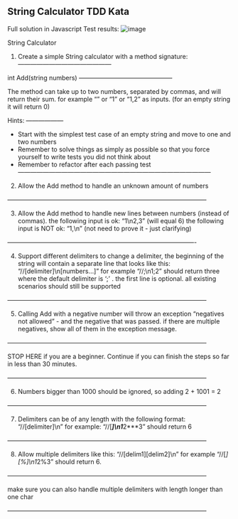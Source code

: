 <h2>String Calculator TDD Kata</h2>

Full solution in Javascript
Test results: 
![image](https://github.com/user-attachments/assets/d46a2a31-b332-46b5-a330-ce665eb5a531)



String Calculator

1. Create a simple String calculator with a method signature:
———————————————

int Add(string numbers)
———————————————

The method can take up to two numbers, separated by commas, and will return their sum. 
for example “” or “1” or “1,2” as inputs.
(for an empty string it will return 0) 


Hints:
——————
 - Start with the simplest test case of an empty string and move to one and two numbers
 - Remember to solve things as simply as possible so that you force yourself to write tests you did not think about
 - Remember to refactor after each passing test
———————————————————————————————

2. Allow the Add method to handle an unknown amount of numbers

————————————————————————————————

3. Allow the Add method to handle new lines between numbers (instead of commas).
the following input is ok: “1\n2,3” (will equal 6)
the following input is NOT ok: “1,\n” (not need to prove it - just clarifying)

——————————————————————————————-

4. Support different delimiters
to change a delimiter, the beginning of the string will contain a separate line that looks like this: “//[delimiter]\n[numbers…]” for example “//;\n1;2” should return three where the default delimiter is ‘;’ .
the first line is optional. all existing scenarios should still be supported

————————————————————————————————

5. Calling Add with a negative number will throw an exception “negatives not allowed” - and the negative that was passed. 
if there are multiple negatives, show all of them in the exception message.

————————————————————————————————

 STOP HERE if you are a beginner. Continue if you can finish the steps so far in less than 30 minutes.

————————————————————————————————

6. Numbers bigger than 1000 should be ignored, so adding 2 + 1001 = 2

————————————————————————————————

7. Delimiters can be of any length with the following format: “//[delimiter]\n” for example: “//[***]\n1***2***3” should return 6

————————————————————————————————

8. Allow multiple delimiters like this: “//[delim1][delim2]\n” for example “//[*][%]\n1*2%3” should return 6.

————————————————————————————————

make sure you can also handle multiple delimiters with length longer than one char

———————————————————————————————— 
